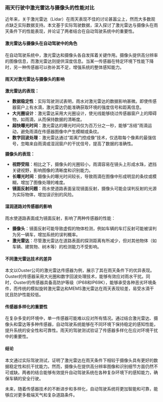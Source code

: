 ### 雨天行驶中激光雷达与摄像头的性能对比

近年来，关于激光雷达（Lidar）在雨天表现不佳的讨论甚嚣尘上，然而大多数观点缺乏实际数据支持。本文基于实际驾驶数据，深入探讨了激光雷达与摄像头在雨天条件下的性能表现，并论证了两者结合在自动驾驶系统中的重要性。

#### 激光雷达与摄像头在自动驾驶中的角色

在自动驾驶系统中，激光雷达和摄像头各自发挥着关键作用。摄像头提供高分辨率的图像信息，而激光雷达则提供深度信息。当某一传感器在特定环境下性能下降时，另一种传感器可以弥补其不足，增强系统的整体感知能力。

#### 雨天对激光雷达与摄像头的影响

**激光雷达的表现：**
- **数据稳定性**：实际驾驶测试表明，雨水对激光雷达的数据影响甚微。即使传感器窗户上有水滴，激光雷达仍能准确获取环境的强度信号和距离信息。
- **大光圈设计**：激光雷达采用大光圈设计，使光线能够绕过传感器窗户上的障碍物，如雨滴，从而保持数据的清晰度。
- **超快曝光时间**：激光雷达的曝光时间仅为百万分之一秒，能够“冻结”雨滴运动，避免雨滴在传感器图像中产生模糊或条纹。
- **数字回波处理**：激光雷达通过“距离门控成像”技术，仅选取每个像素的最强信号，忽略来自雨滴或湿润窗户的干扰信号，提高了数据的准确性。

**摄像头的表现：**
- **视野受阻**：相比之下，摄像头的光圈较小，雨滴容易在镜头上形成水珠，遮挡关键视野，影响图像的清晰度和识别能力。
- **长曝光时间**：摄像头的曝光时间较长，导致雨滴在图像中形成明显的条纹或模糊，增加了图像处理的难度。
- **镜面反射问题**：雨水使道路表面呈现镜面反射，摄像头可能会误判反射的光源为实际物体，增加误识别的风险。

#### 湿润道路对传感器的影响

雨水使道路表面成为镜面反射，影响了两种传感器的性能：
- **摄像头**：镜面反射可能导致虚假的物体检测，例如车辆的车灯反射可能被误判为另一辆车，增加系统的误判概率。
- **激光雷达**：尽管激光雷达在道路表面的探测距离有所减少，但对其他物体（如车辆、建筑物、树木等）的检测能力不受影响。

#### 不同激光雷达技术的差异

本文以Ouster公司的激光雷达传感器为例，展示了其在雨天条件下的优异表现。Ouster的传感器采用大光圈和数字回波处理技术，能够有效应对雨水干扰。同时，Ouster的传感器具备高防护等级（IP68和IP69K），能够承受各种恶劣环境条件，而传统的模拟旋转激光雷达和MEMS激光雷达在雨天表现较差，易受水滴干扰且防护性能较低。

#### 传感器多样化的重要性

在复杂多变的环境中，单一传感器可能难以应对所有情况。通过结合激光雷达、摄像头和雷达等多种传感器，自动驾驶系统能够在不同环境下保持稳定的感知性能，提升系统的安全性和可靠性。雨天的驾驶测试验证了传感器多样化在应对环境干扰中的重要性。

#### 结论

本文通过实际驾驶测试，证明了激光雷达在雨天条件下相较于摄像头具有更好的数据稳定性和抗干扰能力。然而，摄像头在提供高分辨率图像和识别细节方面仍然不可或缺。两者的结合能够有效提升自动驾驶系统在各种复杂环境下的感知能力，确保车辆的安全行驶。

未来，随着传感器技术的不断进步和多样化，自动驾驶系统将更加智能和可靠，能够应对更多极端天气和复杂道路条件。